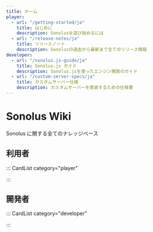```yaml
---
title: ホーム
player:
  - url: "/getting-started/ja"
    title: はじめに
    description: Sonolusを遊び始めるには
  - url: "/release-notes/ja"
    title: リリースノート
    description: Sonolusの過去から最新まで全てのリリース情報
developer:
  - url: "/sonolus.js-guide/ja"
    title: Sonolus.js ガイド
    description: Sonolus.jsを使ったエンジン開発のガイド
  - url: "/custom-server-specs/ja"
    title: カスタムサーバー仕様
    description: カスタムサーバーを実装するための仕様書
---
```


# Sonolus Wiki

Sonolus に関する全てのナレッジベース

## 利用者

::: CardList category="player"

:::

## 開発者

::: CardList category="developer"

:::
